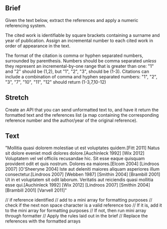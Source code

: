## Brief

Given the text below, extract the references and apply a numeric referencing system.

The cited work is identifiable by square brackets containing a surname and year of publication. 
Assign an incremental number to each cited work in order of appearance in the text.

The format of the citation is comma or hyphen separated numbers, surrounded by parenthesis. 
Numbers should be comma separated _unless_ they represent an incremental-by-one range that is greater than one: 
    "1" and "2" should be (1,2), but "1", "2", "3", should be (1-3). 
Citations can include a combination of comma and hyphen separated numbers:
     "1", "2", "3", "7", "10", "11", "12" should return (1-3,7,10-12)

## Stretch

Create an API that you can send unformatted text to, and have it return the formatted text and the references list (a map containing the corresponding reference number and the author/year of the original reference).

## Text

"Mollitia quasi dolorem molestiae ut est voluptates quidem.[Fitt 2011] Natus sit dolore eveniet modi dolores dolore.[Auchinleck 1992] [Wix 2012] Voluptatem vel vel officiis recusandae hic. Sit esse eaque quisquam provident odit et quis nostrum. Dolores ea maiores.[Elcom 2004] [Lindroos 2007] [O'Sheeryne 2004] Iste aut deleniti maiores aliquam asperiores illum consectetur.[Lindroos 2007] [Webben 1987] [Smithin 2004] [Brambill 2001] Ut in et voluptatem sit odit laborum. Veritatis aut reiciendis quasi mollitia esse qui.[Auchinleck 1992] [Wix 2012] [Lindroos 2007] [Smithin 2004] [Brambill 2001] [Varvell 2011]"


// if reference identified
// add to a mini array for formatting purposes
// check if the next non space character is a valid reference too
// If it is, add it to the mini array for formatting purposes
// If not, then run mini array through formatter
// Apply the rules laid out in the brief
// Replace the references with the formatted arrays
